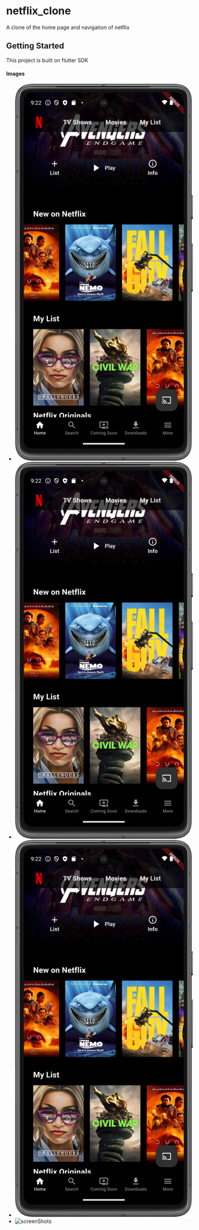 # netflix_clone

A clone of the home page and navigation of netflix

## Getting Started

This project is built on flutter  SDK

#### Images
- ![alt text](https://github.com/busingepius/netflix_clone/blob/main/screenShots/Screenshot_mobile_1.png?raw=true)
- ![alt text](https://github.com/busingepius/netflix_clone/blob/main/screenShots/Screenshot_mobile_1.png?raw=true)
- ![alt text](https://github.com/busingepius/netflix_clone/blob/main/screenShots/Screenshot_mobile_1.png?raw=true)
- ![screenShots](Screenshot_mobile_1.png)

